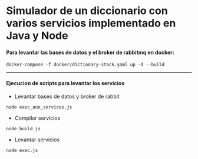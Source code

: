 # Simulador de un diccionario con varios servicios implementado en Java y Node

#### Para levantar las bases de datos y el broker de rabbitmq en docker:

``docker-compose -f docker/dictionary-stack.yaml up -d --build``

---

#### Ejecucion de scripts para levantar los servicios

- Levantar bases de datos y broker de rabbit
```
node exec_aux_services.js
```

- Compilar servicios
```
node build.js
```

- Levantar servicios
```
node exec.js
```